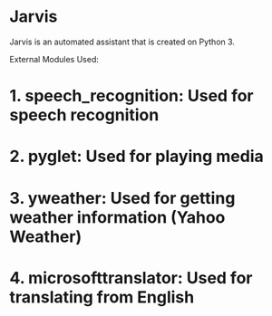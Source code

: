 # Jarvis

Jarvis is an automated assistant that is created on Python 3. 

External Modules Used:
# 1. speech_recognition: Used for speech recognition
# 2. pyglet: Used for playing media
# 3. yweather: Used for getting weather information (Yahoo Weather)
# 4. microsofttranslator: Used for translating from English


